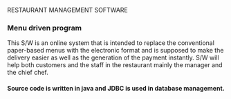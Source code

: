 
RESTAURANT MANAGEMENT SOFTWARE
### Menu driven program
This S/W is an online system that is intended to replace the conventional paper-based menus with the electronic format and is supposed to make the delivery easier as well as the generation of the payment instantly. S/W will help both customers and the staff in the restaurant mainly the manager and the chief chef.

#### Source code is written in java and JDBC is  used in database management.
